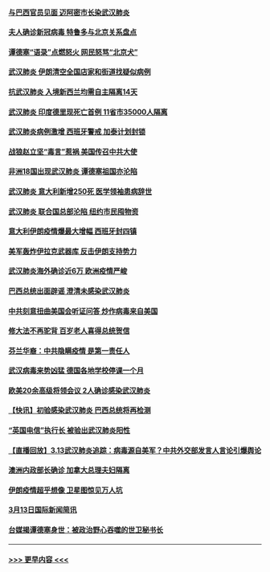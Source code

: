 #### [与巴西官员见面 迈阿密市长染武汉肺炎](../pages/prog202/a102799484.md?t=03142131) 
#### [夫人确诊新冠病毒 特鲁多与北京关系盘点](../pages/prog202/a102799474.md?t=03142131) 
#### [谭德塞“语录”点燃怒火 网民怒骂“北京犬”](../pages/prog202/a102799480.md?t=03142131) 
#### [武汉肺炎 伊朗清空全国店家和街道找疑似病例](../pages/prog202/a102799451.md?t=03142131) 
#### [抗武汉肺炎 入境新西兰均需自主隔离14天](../pages/prog202/a102799406.md?t=03142131) 
#### [武汉肺炎 印度德里现死亡首例 11省市35000人隔离](../pages/prog202/a102799379.md?t=03142131) 
#### [武汉肺炎病例激增 西班牙警戒 加泰计划封锁](../pages/prog202/a102799338.md?t=03142131) 
#### [战狼赵立坚“毒言”惹祸 美国传召中共大使](../pages/prog202/a102799314.md?t=03142131) 
#### [非洲18国出现武汉肺炎 谭德塞祖国亦沦陷](../pages/prog202/a102799302.md?t=03142131) 
#### [武汉肺炎 意大利新增250死 医学领袖患病辞世](../pages/prog202/a102799253.md?t=03142131) 
#### [武汉肺炎 联合国总部沦陷 纽约市民囤物资](../pages/prog202/a102799239.md?t=03142131) 
#### [意大利伊朗疫情爆最大增幅 西班牙封四镇](../pages/prog202/a102798969.md?t=03142131) 
#### [美军轰炸伊拉克武器库 反击伊朗支持势力](../pages/prog202/a102799127.md?t=03142131) 
#### [武汉肺炎海外确诊近6万 欧洲疫情严峻](../pages/prog202/a102799147.md?t=03142131) 
#### [巴西总统出面辟谣  澄清未感染武汉肺炎](../pages/prog202/a102799066.md?t=03142131) 
#### [中共刻意扭曲美国会听证问答 炒作病毒来自美国](../pages/prog202/a102799022.md?t=03142131) 
#### [修大法不再驼背 百岁老人喜得总统贺信](../pages/prog202/a102799026.md?t=03142131) 
#### [芬兰华裔：中共隐瞒疫情 是第一责任人](../pages/prog202/a102798951.md?t=03142131) 
#### [武汉病毒来势凶猛 德国各地学校停课一个月](../pages/prog202/a102798978.md?t=03142131) 
#### [欧美20余高级将领会议 2人确诊感染武汉肺炎](../pages/prog202/a102798930.md?t=03142131) 
#### [【快讯】初验感染武汉肺炎 巴西总统将再检测](../pages/prog202/a102798917.md?t=03142131) 
#### [“英国电信”执行长 被验出武汉肺炎阳性](../pages/prog202/a102798904.md?t=03142131) 
#### [【直播回放】3.13武汉肺炎追踪：病毒源自美军？中共外交部发言人言论引爆舆论](../pages/prog202/a102798842.md?t=03142131) 
#### [澳洲内政部长确诊 加拿大总理夫妇隔离](../pages/prog202/a102798781.md?t=03142131) 
#### [伊朗疫情超乎想像 卫星图惊见万人坑](../pages/prog202/a102798711.md?t=03142131) 
#### [3月13日国际新闻简讯](../pages/prog202/a102798719.md?t=03142131) 
#### [台媒揭谭德塞身世：被政治野心吞噬的世卫秘书长](../pages/prog202/a102798536.md?t=03142131) 

----
#### [ >>> 更早内容 <<< ](../indexes/prog202-earlier.md)
